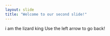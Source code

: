 ```yaml
---
layout: slide
title: "Welcome to our second slide!"
---
```

i am the lizard king
Use the left arrow to go back!

